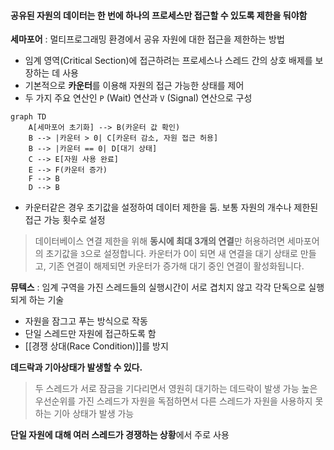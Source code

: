 #### 공유된 자원의 데이터는 한 번에 하나의 프로세스만 접근할 수 있도록 제한을 둬야함

**세마포어** : 멀티프로그래밍 환경에서 공유 자원에 대한 접근을 제한하는 방법
- 임계 영역(Critical Section)에 접근하려는 프로세스나 스레드 간의 상호 배제를 보장하는 데 사용
- 기본적으로 **카운터**를 이용해 자원의 접근 가능한 상태를 제어
- 두 가지 주요 연산인 `P` (Wait) 연산과 `V` (Signal) 연산으로 구성


```mermaid
graph TD
    A[세마포어 초기화] --> B(카운터 값 확인)
    B --> |카운터 > 0| C[카운터 감소, 자원 접근 허용]
    B --> |카운터 == 0| D[대기 상태]
    C --> E[자원 사용 완료]
    E --> F(카운터 증가)
    F --> B
    D --> B
```

- 카운터같은 경우 초기값을 설정하여 데이터 제한을 둠. 보통 자원의 개수나 제한된 접근 가능 횟수로 설정

> 데이터베이스 연결 제한을 위해 **동시에 최대 3개의 연결**만 허용하려면 세마포어의 초기값을 `3`으로 설정합니다. 카운터가 0이 되면 새 연결을 대기 상태로 만들고, 기존 연결이 해제되면 카운터가 증가해 대기 중인 연결이 활성화됩니다.


**뮤텍스** : 임계 구역을 가진 스레드들의 실행시간이 서로 겹치지 않고 각각 단독으로 실행되게 하는 기술
- 자원을 잠그고 푸는 방식으로 작동
- 단일 스레드만 자원에 접근하도록 함
- [[경쟁 상대(Race Condition)]]를 방지

**데드락과 기아상태가 발생할 수 있다.**
> 두 스레드가 서로 잠금을 기다리면서 영원히 대기하는 데드락이 발생 가능
> 높은 우선순위를 가진 스레드가 자원을 독점하면서 다른 스레드가 자원을 사용하지 못하는 기아 상태가 발생 가능

**단일 자원에 대해 여러 스레드가 경쟁하는 상황**에서 주로 사용

